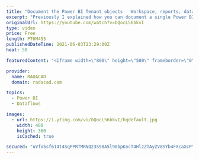 ```yaml
---
title: "Document the Power BI Tenant objects   Workspace, reports, datasets, dataflows with no code"
excerpt: "Previously I explained how you can document a single Power BI file. Another very common documentation requirement is to find out what objects, workspaces exist in the Power BI tenant and document them all. even you may want to download all the PBIX files from the service and keep it for versioning purposes."
originalUrl: https://youtube.com/watch?v=bQocL56bkvI
type: video
price: Free
length: PT6M45S
publishedDateTime: 2021-06-03T23:29:00Z
heat: 50

featuredContent: "<iframe width=\"800\" height=\"500\" frameborder=\"0\" src=\"https://www.youtube.com/embed/bQocL56bkvI\" allow=\"accelerometer; autoplay; encrypted-media; gyroscope; picture-in-picture\" allowfullscreen></iframe>"

provider:
  name: RADACAD
  domain: radacad.com

topics:
  - Power BI
  - Dataflows

images:
  - url: https://i.ytimg.com/vi/bQocL56bkvI/hqdefault.jpg
    width: 480
    height: 360
    isCached: true

secured: "uVfo5sf614t4SqPPRTMRNQ23S98A5l90bpKncT4HlzZTAyZV8SYb4FXcaXcPYryn/1rfxecppSOdjXAQOw6zBlaIOVIGbNtHxeAqBlj/xr1cFubjLk3FxvTMWGgmQLic4h9nrn9GBnkEa8SeMizbwOweH8tVyyfpBXvR0xYa9+r9PVPppkTcVuFYa2KdQN7z9dkyFjA+9oKMS8FHaYxbe//0fuWJltOEYYO+pszwHR4WEEl4H7wv1L6zCIS5OhWy/THkn/chbtrN+mudXBDpIzHthEJnON5FZ4ORPOGNOuzH0KDStndaqD6vpXWmlrpcoHSPNkCUSJRXUmehMlslF6MlQ0dRaJskoZOAfcKMVFSiGJOHtT6Xx2FRybhzYvhaWYQsszyiKjpy4S5Z0P/w537/dT8hhkiMAvWUfwofsFY=;8eGTu/S/nsbVYx72d0AuKQ=="
---
```


